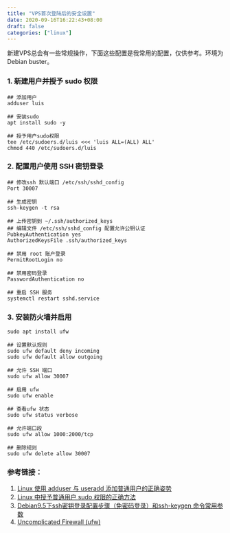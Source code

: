 ```yaml
---
title: "VPS首次登陆后的安全设置"
date: 2020-09-16T16:22:43+08:00
draft: false
categories: ["linux"]
---
```


新建VPS总会有一些常规操作，下面这些配置是我常用的配置，仅供参考。环境为Debian buster。

### 1. 新建用户并授予 sudo 权限
``` Shell
## 添加用户
adduser luis

## 安装sudo
apt install sudo -y

## 授予用户sudo权限
tee /etc/sudoers.d/luis <<< 'luis ALL=(ALL) ALL'
chmod 440 /etc/sudoers.d/luis
```

### 2. 配置用户使用 SSH 密钥登录
``` Shell
## 修改ssh 默认端口 /etc/ssh/sshd_config
Port 30007

## 生成密钥
ssh-keygen -t rsa

## 上传密钥到 ~/.ssh/authorized_keys
## 编辑文件 /etc/ssh/sshd_config 配置允许公钥认证
PubkeyAuthentication yes
AuthorizedKeysFile .ssh/authorized_keys

## 禁用 root 账户登录
PermitRootLogin no

## 禁用密码登录
PasswordAuthentication no

## 重启 SSH 服务
systemctl restart sshd.service
```

### 3. 安装防火墙并启用
``` Shell
sudo apt install ufw

## 设置默认规则
sudo ufw default deny incoming
sudo ufw default allow outgoing

## 允许 SSH 端口
sudo ufw allow 30007

## 启用 ufw
sudo ufw enable

## 查看ufw 状态
sudo ufw status verbose

## 允许端口段
sudo ufw allow 1000:2000/tcp

## 删除规则
sudo ufw delete allow 30007
```

### 参考链接：
1. [Linux 使用 adduser 与 useradd 添加普通用户的正确姿势 ](https://p3terx.com/archives/add-normal-users-with-adduser-and-useradd.html)
2. [Linux 中授予普通用户 sudo 权限的正确方法 ](https://p3terx.com/archives/linux-grants-normal-user-sudo-permission.html)
3. [Debian9.5下ssh密钥登录配置步骤（免密码登录）和ssh-keygen 命令常用参数](https://www.cnblogs.com/pipci/p/9819902.html)
4. [Uncomplicated Firewall (ufw)](https://wiki.debian.org/Uncomplicated%20Firewall%20%28ufw%29)